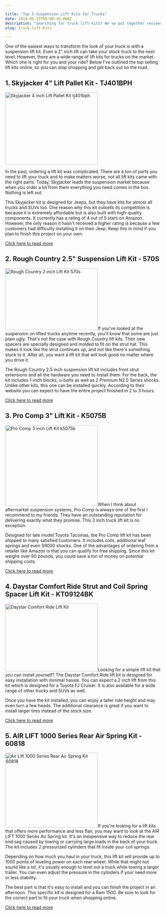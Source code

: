 ```yaml
---

title: "Top 5 Suspension Lift Kits for Trucks"
date: 2019-05-15T00:00:10.000Z
description: "Searching for truck lift kits? We've put together reviews of our top kits all in one place. See what suspension lifts will jack up your truck, cheap."
slug: truck-lift-kits

---
```


One of the easiest ways to transform the look of your truck is with a suspension lift kit. Even a 2" inch lift can take your stock truck to the next level. However, there are a wide range of lift kits for trucks on the market. Which one is right for you and your ride? Below I've outlined the top selling lift kits online, so you can stop shopping and get back out on the road.
<h2>1. Skyjacker 4" Lift Pallet Kit  - TJ401BPH</h2>
<a href="http://www.amazon.com/gp/product/B0035GQ4VK/ref=as_li_ss_tl?ie=UTF8&amp;camp=1789&amp;creative=390957&amp;creativeASIN=B0035GQ4VK&amp;linkCode=as2&amp;tag=bspimg-20" target="_blank" rel="nofollow"><img src="http://www.hcdmag.com/wp-content/uploads/skyjacker_4inch_lift_pallet_kit_tj401bph-300x233.jpg" alt="Skyjacker 4 inch Lift Pallet Kit tj401bph" width="300" height="233" class="alignright size-medium wp-image-20"></a>

In the past, ordering a lift kit was complicated. There are a ton of parts you need to lift your truck and to make matters worse, not all lift kits came with the right parts. Today, Skyjacker leads the suspension market because when you order a kit from them everything you need comes in the box. Nothing is left out.

This Skyjacker kit is designed for Jeeps, but they have kits for almost all trucks and SUVs too. One reason why this kit outsells its competition is because it is extremely affordable but is also built with high-quality components. It currently has a rating of 4 out of 5 stars on Amazon. However, the only reason it hasn't received a higher rating is because a few customers had difficulty installing it on their Jeep. Keep this in mind if you plan to finish this project on your own.

<a href="http://www.amazon.com/gp/product/B0035GQ4VK/ref=as_li_ss_tl?ie=UTF8&amp;camp=1789&amp;creative=390957&amp;creativeASIN=B0035GQ4VK&amp;linkCode=as2&amp;tag=bestparts-20" target="_blank" rel="nofollow">Click here to read more</a>
<h2>2. Rough Country 2.5" Suspension Lift Kit - 570S</h2>
<a href="http://www.amazon.com/gp/product/B00B2ABI62/ref=as_li_ss_tl?ie=UTF8&amp;camp=1789&amp;creative=390957&amp;creativeASIN=B00B2ABI62&amp;linkCode=as2&amp;tag=bspimg-20" target="_blank" rel="nofollow"><img src="http://www.hcdmag.com/wp-content/uploads/rough_country_2inch_lift_kit_570s-300x199.jpg" alt="Rough Country 2 inch Lift Kit 570s" width="300" height="199" class="alignright size-medium wp-image-19"></a>If you've looked at the suspension on lifted trucks anytime recently, you'll know that some are just plain ugly. That's not the case with Rough Country lift kits. Their new spacers are specially designed and molded to fit on the strut hat. This makes it look like the strut continues up, and not like there's something stuck to it. After all, you want a lift kit that will look good no matter where you drive it.

The Rough Country 2.5 inch suspension lift kit includes front strut extensions and all the hardware you need to install them. For the back, the kit includes 1-inch blocks, u-bolts as well as 2 Premium N2.0 Series shocks. Unlike other kits, this one can be installed quickly. According to their website you can expect to have the entire project finished in 2 to 3 hours.

<a href="http://www.amazon.com/gp/product/B00B2ABI62/ref=as_li_ss_tl?ie=UTF8&amp;camp=1789&amp;creative=390957&amp;creativeASIN=B00B2ABI62&amp;linkCode=as2&amp;tag=bestparts-20" target="_blank" rel="nofollow">Click here to read more</a>
<h2>3. Pro Comp 3" Lift Kit - K5075B</h2>
<a href="http://www.amazon.com/gp/product/B003LC12FQ/ref=as_li_ss_tl?ie=UTF8&amp;camp=1789&amp;creative=390957&amp;creativeASIN=B003LC12FQ&amp;linkCode=as2&amp;tag=bspimg-20" target="_blank" rel="nofollow"><img src="http://www.hcdmag.com/wp-content/uploads/pro_comp_3inch_lift_kit_k5075b-300x261.jpg" alt="Pro Comp 3 inch Lift Kit k5075b" width="300" height="261" class="alignright size-medium wp-image-18"></a>When I think about aftermarket suspension systems, Pro Comp is always one of the first I recommend to my friends. They have an outstanding reputation for delivering exactly what they promise. This 3 inch truck lift kit is no exception.

Designed for late model Toyota Tacomas, the Pro Comp lift kit has been shipped to many satisfied customers. It includes coils, additional leaf springs and even S9000 shocks. One of the advantages of ordering from a retailer like Amazon is that you can qualify for free shipping. Since this kit weighs over 90 pounds, you could save a ton of money on potential shipping costs.

<a href="http://www.amazon.com/gp/product/B003LC12FQ/ref=as_li_ss_tl?ie=UTF8&amp;camp=1789&amp;creative=390957&amp;creativeASIN=B003LC12FQ&amp;linkCode=as2&amp;tag=bestparts-20" target="_blank" rel="nofollow">Click here to read more</a>
<h2>4. Daystar Comfort Ride Strut and Coil Spring Spacer Lift Kit - KT09124BK</h2>
<a href="http://www.amazon.com/gp/product/B001GH1PEQ/ref=as_li_ss_tl?ie=UTF8&amp;camp=1789&amp;creative=390957&amp;creativeASIN=B001GH1PEQ&amp;linkCode=as2&amp;tag=bspimg-20" target="_blank" rel="nofollow"><img src="http://www.hcdmag.com/wp-content/uploads/daystar_comfort_ride_lift_kit_kt09124bk-300x218.jpg" alt="Daystar Comfort Ride Lift Kit" width="300" height="218" class="alignright size-medium wp-image-17"></a>Looking for a simple lift kit that you can install yourself? The Daystar Comfort Ride lift kit is designed for easy installation with minimal hassle. You can expect a 2 inch lift from this kit which is designed for a Toyota FJ Cruiser. It is also available for a wide range of other trucks and SUVs as well.

Once you have the kit installed, you can enjoy a taller ride height and may even turn a few heads. The additional clearance is great if you want to install larger tires instead of the stock size.

<a href="http://www.amazon.com/gp/product/B001GH1PEQ/ref=as_li_ss_tl?ie=UTF8&amp;camp=1789&amp;creative=390957&amp;creativeASIN=B001GH1PEQ&amp;linkCode=as2&amp;tag=bestparts-20" target="_blank" rel="nofollow">Click here to read more</a>
<h2>5. AIR LIFT 1000 Series Rear Air Spring Kit - 60818</h2>
<a href="http://www.amazon.com/gp/product/B001OMVCIC/ref=as_li_ss_tl?ie=UTF8&amp;camp=1789&amp;creative=390957&amp;creativeASIN=B001OMVCIC&amp;linkCode=as2&amp;tag=bspimg-20" target="_blank" rel="nofollow"><img src="http://www.hcdmag.com/wp-content/uploads/air_lift_1000_series_rear_air_spring_kit_60818-300x241.jpg" alt="Air Lift 1000 Series Rear Air Spring Kit 60818" width="300" height="241" class="alignright size-medium wp-image-16"></a>If you're looking for a lift kits that offers more performance and less flair, you may want to look at the AIR LIFT 1000 Series Air Spring kit. It's an inexpensive way to reduce the rear end sag caused by towing or carrying large loads in the back of your truck. The kit includes 2 pressurized cylinders that fit inside your coil springs.

Depending on how much you haul in your truck, this lift kit will provide up to 1000 points of leveling power on each rear wheel. While that might not sound like a lot, it's usually enough to level out a truck while towing a  larger trailer. You can even adjust the pressure in the cylinders if your need more or less stability.

The best part is that it's easy to install and you can finish the project in an afternoon. This specific kit is designed for a Ram 1500. Be sure to look for the correct part to fit your truck when shopping online.

<a href="http://www.amazon.com/gp/product/B001OMVCIC/ref=as_li_ss_tl?ie=UTF8&amp;camp=1789&amp;creative=390957&amp;creativeASIN=B001OMVCIC&amp;linkCode=as2&amp;tag=bestparts-20" target="_blank" rel="nofollow">Click here to read more</a>
